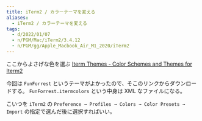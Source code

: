 ```yaml
---
title: iTerm2 / カラーテーマを変える
aliases:
  - iTerm2 / カラーテーマを変える
tags:
  - d/2022/01/07
  - n/PGM/Mac/iTerm2/3.4.12
  - n/PGM/gg/Apple_Macbook_Air_M1_2020/iTerm2
---
```


ここからよさげな色を選ぶ [Iterm Themes \- Color Schemes and Themes for Iterm2](https://iterm2colorschemes.com/)


今回は `FunForrest` というテーマがよかったので、そこのリンクからダウンロードする。
`FunForrest.itermcolors` という中身は XML なファイルになる。


こいつを `iTerm2` の `Preference → Profiles → Colors → Color Presets → Import` の指定で選んだ後に選択すればいい。









